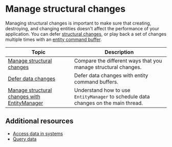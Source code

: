 # Manage structural changes

Managing structural changes is important to make sure that creating, destroying, and changing entities doesn't affect the performance of your application. You can defer [structural changes](concepts-structural-changes.md), or play back a set of changes multiple times with an [entity command buffer](systems-entity-command-buffers.md).

|**Topic**|**Description**|
|---|---|
|[Manage structural changes](systems-manage-structural-changes-intro.md)|Compare the different ways that you manage structural changes.|
|[Defer data changes](systems-deferring-data.md)|Defer data changes with entity command buffers.|
|[Manage structural changes with EntityManager](systems-entitymanager.md)| Understand how to use `EntityManager` to schedule data changes on the main thread.|

## Additional resources

* [Access data in systems](systems-access-data.md)
* [Query data](systems-entityquery.md)